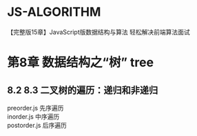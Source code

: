 # JS-ALGORITHM
【完整版15章】JavaScript版数据结构与算法 轻松解决前端算法面试
# 第8章 数据结构之“树”  tree
## 8.2  8.3 二叉树的遍历：递归和非递归
preorder.js 先序遍历   
inorder.js 中序遍历  
postorder.js 后序遍历  

